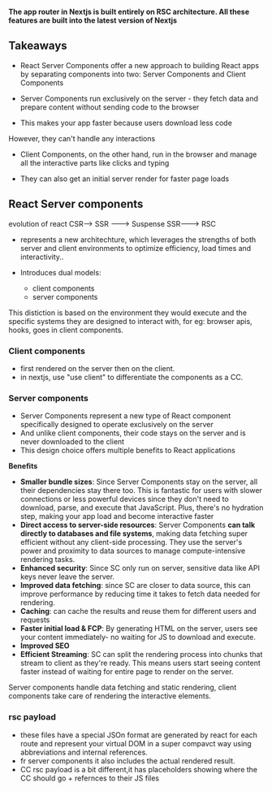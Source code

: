 **The app router in Nextjs is built entirely on RSC architecture. All these features are built into the latest version of Nextjs**
## Takeaways
- React Server Components offer a new approach to building React apps by separating components into two: Server Components and Client Components
 
- Server Components run exclusively on the server - they fetch data and prepare content without sending code to the browser
 
- This makes your app faster because users download less code
 
However, they can't handle any interactions
 
- Client Components, on the other hand, run in the browser and manage all the interactive parts like clicks and typing
 
- They can also get an initial server render for faster page loads

## React Server components

evolution of react CSR--> SSR ---> Suspense SSR---> RSC

- represents a new architechture, which leverages the strengths of both server and client environments to optimize efficiency, load times and interactivity..

- Introduces dual models:
    - client components
    - server components

This distiction is based on the environment they would execute and the specific systems they are designed to interact with, for eg: browser apis, hooks, goes in client components.

### Client components
- first rendered on the server then on the client.
- in nextjs, use "use client" to differentiate the components as a CC.

### Server components
- Server Components represent a new type of React component specifically designed to operate exclusively on the server
- And unlike client components, their code stays on the server and is never downloaded to the client 
- This design choice offers multiple benefits to React applications

**Benefits**
- **Smaller bundle sizes**: Since Server Components stay on the server, all their dependencies stay there too. This is fantastic for users with slower connections or less powerful devices since they don't need to download, parse, and execute that JavaScript.
 Plus, there's no hydration step, making your app load and become interactive faster
- **Direct access to server-side resources**: Server Components **can talk directly to databases and file systems**, making data fetching super efficient without any client-side processing.
They use the server's power and proximity to data sources to manage compute-intensive rendering tasks.
- **Enhanced security**: Since SC only run on server, sensitive data like API keys never leave the server.
- **Improved data fetching**: since SC are closer to data source, this can improve performance by reducing time it takes to fetch data needed for rendering.
- **Caching**: can cache the results and reuse them for different users and requests
- **Faster initial load & FCP**: By generating HTML on the server, users see your content immediately- no waiting for JS to download and execute.
- **Improved SEO**
- **Efficient Streaming**: SC can split the rendering process into chunks that stream to client as they're ready. This means users start seeing content faster instead of waiting for entire page to render on the server.


Server components handle data fetching and static rendering, client components take care of rendering the interactive elements.


 

### rsc payload

- these files have a special JSOn format are generated by react for each route and represent your virtual DOM in a super compavct way using abbreviations and internal references.
- fr server components it also includes the actual rendered result.
- CC rsc payload is a bit different,it has placeholders showing where the CC should go + refernces to their JS files


